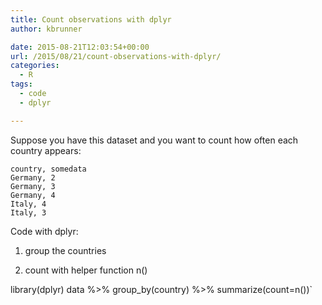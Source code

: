 ```yaml
---
title: Count observations with dplyr
author: kbrunner

date: 2015-08-21T12:03:54+00:00
url: /2015/08/21/count-observations-with-dplyr/
categories:
  - R
tags:
  - code
  - dplyr

---
```

Suppose you have this dataset and you want to count how often each country appears:

    country, somedata
    Germany, 2
    Germany, 3
    Germany, 4
    Italy, 4
    Italy, 3


Code with dplyr:
  
1. group the countries
  
2. count with helper function n()


library(dplyr)
data %>% group_by(country) %>% summarize(count=n())`
